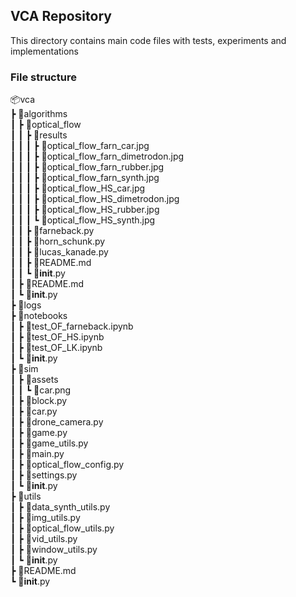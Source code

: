## VCA Repository

This directory contains main code files with tests, experiments and implementations

### File structure

📦vca  
 ┣ 📂algorithms  
 ┃ ┣ 📂optical_flow  
 ┃ ┃ ┣ 📂results  
 ┃ ┃ ┃ ┣ 📜optical_flow_farn_car.jpg  
 ┃ ┃ ┃ ┣ 📜optical_flow_farn_dimetrodon.jpg  
 ┃ ┃ ┃ ┣ 📜optical_flow_farn_rubber.jpg  
 ┃ ┃ ┃ ┣ 📜optical_flow_farn_synth.jpg  
 ┃ ┃ ┃ ┣ 📜optical_flow_HS_car.jpg  
 ┃ ┃ ┃ ┣ 📜optical_flow_HS_dimetrodon.jpg  
 ┃ ┃ ┃ ┣ 📜optical_flow_HS_rubber.jpg  
 ┃ ┃ ┃ ┗ 📜optical_flow_HS_synth.jpg  
 ┃ ┃ ┣ 📜farneback.py  
 ┃ ┃ ┣ 📜horn_schunk.py  
 ┃ ┃ ┣ 📜lucas_kanade.py  
 ┃ ┃ ┣ 📜README.md  
 ┃ ┃ ┗ 📜__init__.py  
 ┃ ┣ 📜README.md  
 ┃ ┗ 📜__init__.py  
 ┣ 📂logs  
 ┣ 📂notebooks  
 ┃ ┣ 📜test_OF_farneback.ipynb  
 ┃ ┣ 📜test_OF_HS.ipynb  
 ┃ ┣ 📜test_OF_LK.ipynb  
 ┃ ┗ 📜__init__.py  
 ┣ 📂sim  
 ┃ ┣ 📂assets  
 ┃ ┃ ┗ 📜car.png  
 ┃ ┣ 📜block.py  
 ┃ ┣ 📜car.py  
 ┃ ┣ 📜drone_camera.py   
 ┃ ┣ 📜game.py  
 ┃ ┣ 📜game_utils.py  
 ┃ ┣ 📜main.py  
 ┃ ┣ 📜optical_flow_config.py  
 ┃ ┣ 📜settings.py  
 ┃ ┗ 📜__init__.py  
 ┣ 📂utils  
 ┃ ┣ 📜data_synth_utils.py  
 ┃ ┣ 📜img_utils.py  
 ┃ ┣ 📜optical_flow_utils.py  
 ┃ ┣ 📜vid_utils.py  
 ┃ ┣ 📜window_utils.py  
 ┃ ┗ 📜__init__.py  
 ┣ 📜README.md  
 ┗ 📜__init__.py  
